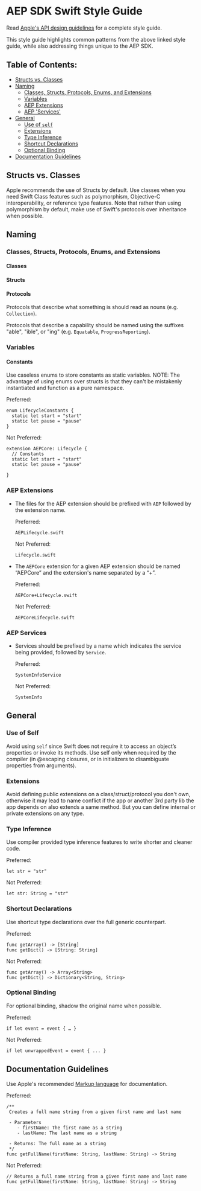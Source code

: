 # AEP SDK Swift Style Guide

Read [Apple's API design guidelines](https://swift.org/documentation/api-design-guidelines/) for a complete style guide.

This style guide highlights common patterns from the above linked style guide, while also addressing things unique to the AEP SDK.

## Table of Contents:

- [Structs vs. Classes](#structs-vs-classes)
- [Naming](#naming)
  - [Classes, Structs, Protocols, Enums, and Extensions](#classes-structs-protocols-enums-and-extensions)
  - [Variables](#variables)
  - [AEP Extensions](#aep-extensions)
  - [AEP 'Services'](#aep-services)
- [General](#general)
  - [Use of `self`](#use-of-self)
  - [Extensions](#extensions)
  - [Type Inference](#type-inference)
  - [Shortcut Declarations](#shortcut-declarations)
  - [Optional Binding](#optional-binding)
- [Documentation Guidelines](#documentation-guidelines)


## Structs vs. Classes

Apple recommends the use of Structs by default. Use classes when you need Swift Class features such as polymorphism, Objective-C interoperability, or reference type features. Note that rather than using polymorphism by default, make use of Swift's protocols over inheritance when possible.

## Naming

### Classes, Structs, Protocols, Enums, and Extensions

#### Classes

#### Structs

#### Protocols

Protocols that describe what something is should read as nouns (e.g. `Collection`).

Protocols that describe a capability should be named using the suffixes "able", "ible", or "ing" (e.g. `Equatable`, `ProgressReporting`).

### Variables

#### Constants

Use caseless enums to store constants as static variables. NOTE: The advantage of using enums over structs is that they can't be mistakenly instantiated and function as a pure namespace.

Preferred:
```
enum LifecycleConstants {
  static let start = "start"
  static let pause = "pause"
}
```

Not Preferred:
```
extension AEPCore: Lifecycle {
  // Constants
  static let start = "start"
  static let pause = "pause"

}
```

### AEP Extensions

* The files for the AEP extension should be prefixed with `AEP` followed by the extension name.

  Preferred:
  ```
  AEPLifecycle.swift
  ```
  Not Preferred:
  ```
  Lifecycle.swift
  ```
* The `AEPCore` extension for a given AEP extension should be named “AEPCore” and the extension's name separated by a “+”.

  Preferred:
  ```
  AEPCore+Lifecycle.swift
  ```
  Not Preferred:
  ```
  AEPCoreLifecycle.swift
  ```

### AEP Services

* Services should be prefixed by a name which indicates the service being provided, followed by `Service`.

  Preferred:
  ```
  SystemInfoService
  ```
  Not Preferred:
  ```
  SystemInfo
  ```

## General

### Use of Self

Avoid using `self` since Swift does not require it to access an object’s properties or invoke its methods. Use self only when required by the compiler (in @escaping closures, or in initializers to disambiguate properties from arguments).

### Extensions

Avoid defining public extensions on a class/struct/protocol you don't own, otherwise it may lead to name conflict if the app or another 3rd party lib the app depends on also extends a same method. But you can define internal or private extensions on any type.

### Type Inference

Use compiler provided type inference features to write shorter and cleaner code.

Preferred:
```
let str = "str"
```
Not Preferred:
```
let str: String = "str"
```

### Shortcut Declarations

Use shortcut type declarations over the full generic counterpart.

Preferred:
```
func getArray() -> [String]
func getDict() -> [String: String]
```
Not Preferred:
```
func getArray() -> Array<String>
func getDict() -> Dictionary<String, String>
```

### Optional Binding
For optional binding, shadow the original name when possible.

Preferred:
```
if let event = event { … }
```
Not Preferred:
```
if let unwrappedEvent = event { ... }
```

## Documentation Guidelines

Use Apple's recommended [Markup language](https://developer.apple.com/library/archive/documentation/Xcode/Reference/xcode_markup_formatting_ref/AddingMarkup.html#//apple_ref/doc/uid/TP40016497-CH100-SW1) for documentation.

Preferred:
```
/**
 Creates a full name string from a given first name and last name

 - Parameters
    - firstName: The first name as a string
    - lastName: The last name as a string

 - Returns: The full name as a string
 */
func getFullName(firstName: String, lastName: String) -> String
```

Not Preferred:
```
// Returns a full name string from a given first name and last name
func getFullName(firstName: String, lastName: String) -> String
```
